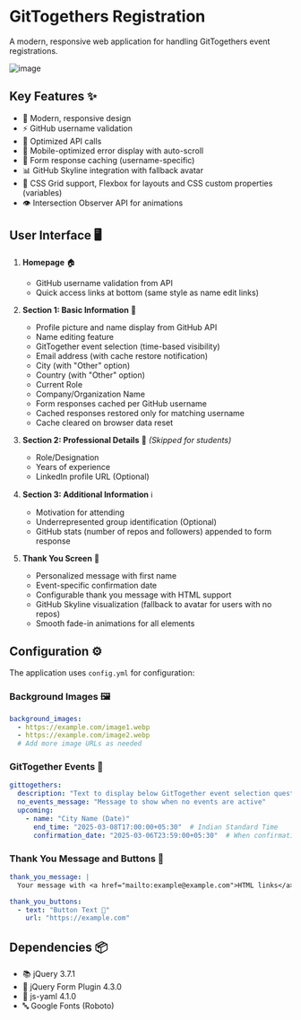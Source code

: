 # GitTogethers Registration

A modern, responsive web application for handling GitTogethers event registrations.

![image](https://github.com/user-attachments/assets/95e71204-001f-475c-946a-a03073ae69b0)

## Key Features ✨
- 🎨 Modern, responsive design
- ⚡ GitHub username validation
- 🔄 Optimized API calls
- 📱 Mobile-optimized error display with auto-scroll
- 💾 Form response caching (username-specific)
- 📊 GitHub Skyline integration with fallback avatar
- 🌟 CSS Grid support, Flexbox for layouts and CSS custom properties (variables)
- 👁️ Intersection Observer API for animations

## User Interface 🖥️
1. **Homepage** 🏠
   - GitHub username validation from API
   - Quick access links at bottom (same style as name edit links)

2. **Section 1: Basic Information** 📝
   - Profile picture and name display from GitHub API
   - Name editing feature
   - GitTogether event selection (time-based visibility)
   - Email address (with cache restore notification)
   - City (with "Other" option)
   - Country (with "Other" option)
   - Current Role
   - Company/Organization Name
   - Form responses cached per GitHub username
   - Cached responses restored only for matching username
   - Cache cleared on browser data reset

3. **Section 2: Professional Details** 💼 _(Skipped for students)_
   - Role/Designation
   - Years of experience
   - LinkedIn profile URL (Optional)

4. **Section 3: Additional Information** ℹ️
   - Motivation for attending
   - Underrepresented group identification (Optional)
   - GitHub stats (number of repos and followers) appended to form response

5. **Thank You Screen** 🎉
   - Personalized message with first name
   - Event-specific confirmation date
   - Configurable thank you message with HTML support
   - GitHub Skyline visualization (fallback to avatar for users with no repos)
   - Smooth fade-in animations for all elements


## Configuration ⚙️
The application uses `config.yml` for configuration:

### Background Images 🖼️
```yaml
background_images:
  - https://example.com/image1.webp
  - https://example.com/image2.webp
  # Add more image URLs as needed
```

### GitTogether Events 📅
```yaml
gittogethers:
  description: "Text to display below GitTogether event selection question"
  no_events_message: "Message to show when no events are active"
  upcoming:
    - name: "City Name (Date)"
      end_time: "2025-03-08T17:00:00+05:30"  # Indian Standard Time
      confirmation_date: "2025-03-06T23:59:00+05:30"  # When confirmation emails will be sent
```

### Thank You Message and Buttons 💌
```yaml
thank_you_message: |
  Your message with <a href="mailto:example@example.com">HTML links</a>

thank_you_buttons:
  - text: "Button Text 📢"
    url: "https://example.com"
```

## Dependencies 📦
- 📚 jQuery 3.7.1
- 📝 jQuery Form Plugin 4.3.0
- 📄 js-yaml 4.1.0
- 🔤 Google Fonts (Roboto)

